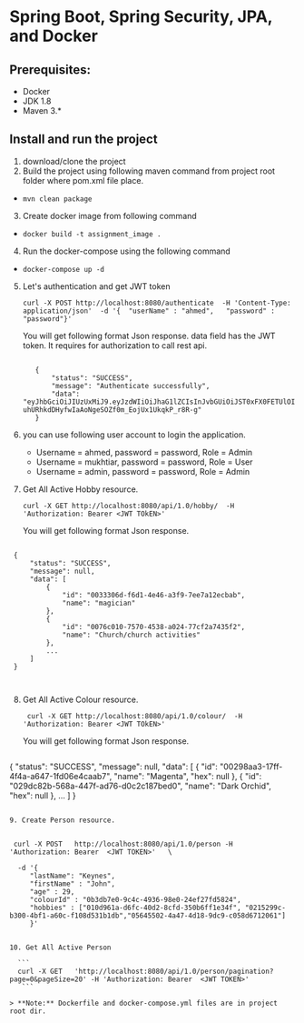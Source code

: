 # Spring Boot, Spring Security,  JPA, and Docker  

## Prerequisites:
* Docker 
* JDK 1.8 
* Maven 3.*


## Install and run the project 
1. download/clone the project 
2. Build the project using following maven command from project root folder where pom.xml file place.
  * `mvn clean package`
3. Create docker image from following command 
  * `docker build -t assignment_image .`
4. Run the docker-compose using the following command   
  * `docker-compose up -d` 
  
     
5. Let's authentication and get JWT token 

   ``` 
   curl -X POST http://localhost:8080/authenticate  -H 'Content-Type: application/json'  -d '{	"userName" : "ahmed",	"password" : "password"}' 
   ```
    
   You will get following format Json response. data field has the JWT token. It requires for authorization to call rest api.
    ``` 
    
       {
           "status": "SUCCESS",
           "message": "Authenticate successfully",
           "data": "eyJhbGciOiJIUzUxMiJ9.eyJzdWIiOiJhaG1lZCIsInJvbGUiOiJST0xFX0FETUlOIiwidXNlck5hbWUiOiJhaG1lZCIsImV4cCI6MTU3OTgzMTk1NywiaWF0IjoxNTc5NzQ1NTU3fQ.wFc6ORT_ttfJHZRqOySrFp3YqMHPPLUkNoM47NI9ru-uhURhkdDHyfwIaAoNgeSOZf0m_EojUx1UkqkP_r8R-g"
       }
    ```

6. you can use following user account to login the application.
   * Username = ahmed, password = password, Role = Admin
   * Username = mukhtiar, password = password, Role = User
   * Username = admin, password = password, Role = Admin

7. Get All Active Hobby  resource.
     ``` 
    curl -X GET http://localhost:8080/api/1.0/hobby/  -H 'Authorization: Bearer <JWT TOkEN>'
    
     ```

   You will get following format Json response.
   
 ```
 
  {
      "status": "SUCCESS",
      "message": null,
      "data": [
          {
              "id": "0033306d-f6d1-4e46-a3f9-7ee7a12ecbab",
              "name": "magician"
          },
          {
              "id": "0076c010-7570-4538-a024-77cf2a7435f2",
              "name": "Church/church activities"
          },
          ...
      ]
  }   
  
        
  ```
  
8. Get All Active Colour  resource.
    ```
     curl -X GET http://localhost:8080/api/1.0/colour/  -H 'Authorization: Bearer <JWT TOkEN>' 
     ```


   You will get following format Json response.
   
   ```
  {
      "status": "SUCCESS",
      "message": null,
      "data": [
           {
                      "id": "00298aa3-17ff-4f4a-a647-1fd06e4caab7",
                      "name": "Magenta",
                      "hex": null
                  },
                  {
                      "id": "029dc82b-568a-447f-ad76-d0c2c187bed0",
                      "name": "Dark Orchid",
                      "hex": null
                  },
          ...
      ]
  }  
   
  ```
  
9. Create Person resource.


  ``` 
     curl -X POST   http://localhost:8080/api/1.0/person -H 'Authorization: Bearer  <JWT TOKEN>'   \
    
      -d '{
    	 "lastName": "Keynes",
    	 "firstName" : "John",
    	 "age" : 29,
    	 "colourId" : "0b3db7e0-9c4c-4936-98e0-24ef27fd5824",
    	 "hobbies" : ["010d961a-d6fc-40d2-8cfd-350b6ff1e34f", "0215299c-b300-4bf1-a60c-f108d531b1db","05645502-4a47-4d18-9dc9-c058d6712061"]
         }'
         
  ``` 
     
10. Get All Active Person 

    ``` 
    curl -X GET   'http://localhost:8080/api/1.0/person/pagination?page=0&pageSize=20' -H 'Authorization: Bearer  <JWT TOKEN>'
     ``` 

> **Note:** Dockerfile and docker-compose.yml files are in project root dir.


